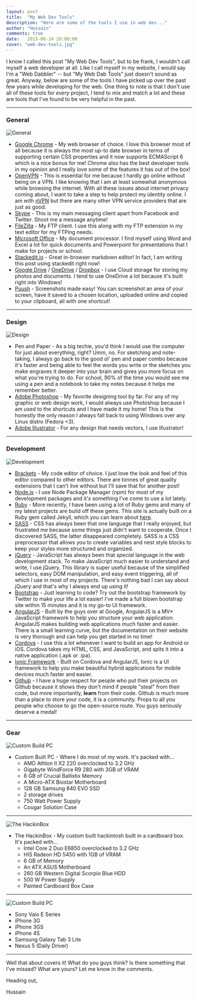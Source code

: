 ```yaml
---
layout: post
title:  "My Web Dev Tools"
description: "Here are some of the tools I use in web dev..."
author: "Hussain"
comments: true
date:   2015-08-24 20:00:00
cover: "web-dev-tools.jpg"
---
```

I know I called this post "My Web Dev Tools", but to be frank, I wouldn't call myself a web developer at all. Like I call myself in my website, I would say I'm a "Web Dabbler" -- but "My Web Dab Tools" just doesn't sound as great. Anyway, below are some of the tools I have picked up over the past few years while developing for the web. One thing to note is that I don't use all of these tools for *every* project, I tend to mix and match a lot and these are tools that I've found to be very helpful in the past.

----------

### General ###
![General](http://hussainabbas.com/assets/img/post/web-dev-tools/general.jpg)

- [Google Chrome](http://www.google.com/chrome) - My web browser of choice. I love this browser most of all because it is always the most up-to date browser in terms of supporting certain CSS properties and it now supports ECMAScript 6 which is a nice bonus for me! Chrome also has the best developer tools in my opinion and I really love some of the features it has out of the box!
- [OpenVPN](https://openvpn.net/index.php/open-source/downloads.html) - This is essential for me because I hardly go online without being on a VPN. I like knowing that I am at least somewhat anonymous while browsing the internet. With all these issues about internet privacy coming about, I want to take a step to help protect my identity online. I am with [nVPN](http://nvpn.net) but there are many other VPN service providers that are just as good.
- [Skype](http://www.skype.com) - This is my main messaging client apart from Facebook and Twitter. Shoot me a message anytime!
- [FileZilla](http://filezilla.com) - My FTP client. I use this along with my FTP extension in my text editor for my FTPing needs.
- [Microsoft Office](https://www.office.com/) - My document processor. I find myself using Word and Excel a lot for quick documents and Powerpoint for presentations that I make for projects or school.
- [Stackedit.io](https://stackedit.io) - Great in-browser markdown editor! In fact, I am writing this post using stackedit right now!
- [Google Drive](https://drive.google.com) / [OneDrive](https://onedrive.live.com) / [Dropbox](https://www.dropbox.com) - I use Cloud storage for storing my photos and documents. I tend to use OneDrive a lot because it's built right into Windows!
- [Puush](http://puush.me) - Screenshots made easy! You can screenshot an area of your screen, have it saved to a chosen location, uploaded online and copied to your clipboard, all with one shortcut!

----------

### Design ###
![Design](http://hussainabbas.com/assets/img/post/web-dev-tools/design.jpg)

- Pen and Paper - As a big techie, you'd think I would use the computer for just about everything, right? Umm, no. For sketching and note-taking, I always go back to the good ol' pen and paper combo because it's faster and being able to feel the words you write or the sketches you make engraves it deeper into your brain and gives you more focus on what you're trying to do. For school, 90% of the time you would see me using a pen and a notebook to take my notes because it helps me remember better.
- [Adobe Photoshop](http://www.adobe.com/products/photoshop.html) - My favorite designing tool by far. For any of my graphic or web design work, I would always use Photoshop because I am used to the shortcuts and I have made it my home! This is the honestly the only reason I always fall back to using Windows over any Linux distro (Fedora <3).
- [Adobe Illustrator](http://www.adobe.com/products/illustrator.html) - For any design that needs vectors, I use Illustrator!

----------

### Development ###
![Development](http://hussainabbas.com/assets/img/post/web-dev-tools/development.jpg)

- [Brackets](http://brackets.io) - My code editor of choice. I just love the look and feel of this editor compared to other editors. There are tonnes of great quality extensions that I can't live without but I'll save that for another post!
- [Node.js](http://nodejs.org) - I use Node Package Manager (npm) for most of my development packages and it's something I've come to use a lot lately.
- [Ruby](http://rubyinstaller.org) - More recently, I have been using a lot of Ruby gems and many of my latest projects are build off these gems. This site is actually built on a Ruby gem called Jekyll, which you can learn about [here](http://hussainabbas.com/website-overview/).
- [SASS](http://sass-lang.com/) - CSS has always been that one language that I really enjoyed, but frustrated me because some things just didn't want to cooperate. Once I discovered SASS, the latter disappeared completely. SASS is a CSS preprocessor that allows you to create variables and nest style blocks to keep your styles more structured and organized.
- [jQuery](http://jquery.com/) - JavaScript has always been that *special* language in the web development stack. To make JavaScript much easier to understand and write, I use jQuery. This library is super useful because of the simplified selectors, easy DOM manipulation, and easy event triggering, all of which I use in most of my projects. There's nothing bad I can say about jQuery and that's why I always end up using it!
- [Bootstrap](http://getbootstrap.com) - Just learning to code? Try out the bootstrap framework by Twitter to make your life a lot easier! I've made a full blown bootstrap site within 15 minutes and it is my go-to UI framework.
- [AngularJS](https://angularjs.org/) - Built by the guys over at Google, AngularJS is a MV* JavaScript framework to help you structure your web application. AngularJS makes building web applications much faster and easier. There is a small learning curve, but the documentation on their website is very thorough and can help you get started in no time!
- [Cordova](https://cordova.apache.org/) - I use this a lot whenever I want to build an app for Android or iOS. Cordova takes my HTML, CSS, and JavaScript, and spits it into a native application (.apk or .ipa).
- [Ionic Framework](http://ionicframework.com) - Built on Cordova and AngularJS, Ionic is a UI framework to help you make beautiful hybrid applications for mobile devices much faster and easier.
- [Github](http://github.com) - I have a huge respect for people who put their projects on Github because it shows they don't mind if people "steal" from their code, but more importantly, **learn** from their code. Github is much more than a place to store your code, it is a community. Props to all you people who choose to go the open-source route. You guys seriously deserve a medal!

----------

### Gear ###
![Custom Build PC](http://hussainabbas.com/assets/img/post/web-dev-tools/pc.jpg)

- Custom Built PC - Where I do most of my work. It's packed with...
  - AMD Athlon II X2 220 overclocked to 3.2 GHz
  - Gigabyte WindForce R9 280 with 3GB of VRAM
  - 8 GB of Crucial Ballistix Memory
  - A Micro-ATX Biostar Motherboard
  - 128 GB Samsung 840 EVO SSD
  - 2 storage drives
  - 750 Watt Power Supply
  - Cougar Solution Case

----------

![The HackinBox](http://hussainabbas.com/assets/img/post/web-dev-tools/hackinbox.jpg)

- The HackinBox - My custom built hackintosh built in a cardboard box. It's packed with...
  - Intel Core 2 Duo E6850 overclocked to 3.2 GHz
  - HIS Radeon HD 5450 with 1GB of VRAM
  - 6 GB of Memory
  - An ATX ASUS Motherboard
  - 260 GB Western Digital Scorpio Blue HDD
  - 500 W Power Supply
  - Painted Cardboard Box Case

----------

![Custom Build PC](http://hussainabbas.com/assets/img/post/web-dev-tools/vaio.jpg)

- Sony Vaio E Series
- iPhone 3G
- iPhone 3GS
- iPhone 4S
- Samsung Galaxy Tab 3 Lite
- Nexus 5 (Daily Driver)

----------

Well that about covers it! What do you guys think? Is there something that I've missed? What are yours? Let me know in the comments.

Heading out,

Hussain
